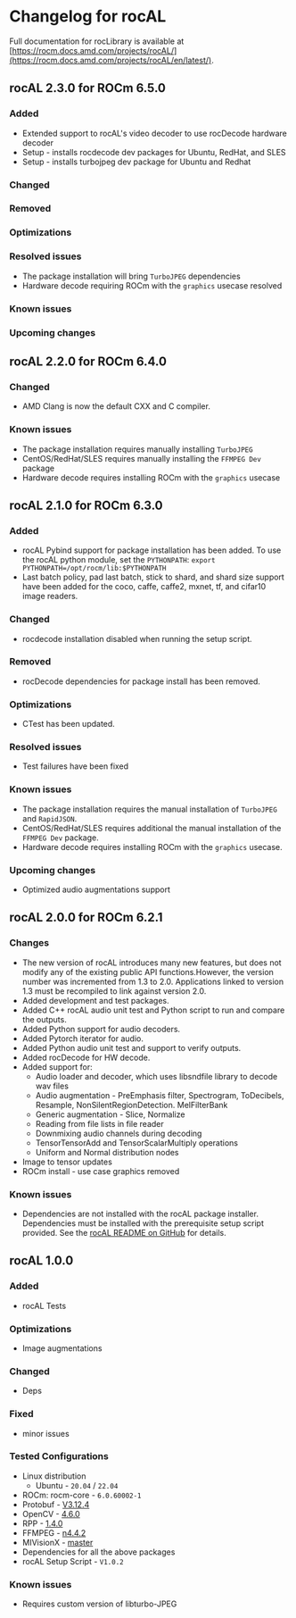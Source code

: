 # Changelog for rocAL

Full documentation for rocLibrary is available at [https://rocm.docs.amd.com/projects/rocAL/](https://rocm.docs.amd.com/projects/rocAL/en/latest/).

## rocAL 2.3.0 for ROCm 6.5.0

### Added
* Extended support to rocAL's video decoder to use rocDecode hardware decoder
* Setup - installs rocdecode dev packages for Ubuntu, RedHat, and SLES
* Setup - installs turbojpeg dev package for Ubuntu and Redhat

### Changed

### Removed

### Optimizations

### Resolved issues
* The package installation will bring `TurboJPEG` dependencies
* Hardware decode requiring ROCm with the `graphics` usecase resolved

### Known issues

### Upcoming changes

## rocAL 2.2.0 for ROCm 6.4.0

### Changed

* AMD Clang is now the default CXX and C compiler.

### Known issues

* The package installation requires manually installing `TurboJPEG`
* CentOS/RedHat/SLES requires manually installing the `FFMPEG Dev` package
* Hardware decode requires installing ROCm with the `graphics` usecase

## rocAL 2.1.0 for ROCm 6.3.0

### Added

* rocAL Pybind support for package installation has been added. To use the rocAL python module, set the `PYTHONPATH`: `export PYTHONPATH=/opt/rocm/lib:$PYTHONPATH`
* Last batch policy, pad last batch, stick to shard, and shard size support have been added for the coco, caffe, caffe2, mxnet, tf, and cifar10 image readers.

### Changed

* rocdecode installation disabled when running the setup script.

### Removed

* rocDecode dependencies for package install has been removed.

### Optimizations

* CTest has been updated.

### Resolved issues

* Test failures have been fixed

### Known issues

* The package installation requires the manual installation of `TurboJPEG` and `RapidJSON`.
* CentOS/RedHat/SLES requires additional the manual installation of the `FFMPEG Dev` package.
* Hardware decode requires installing ROCm with the `graphics` usecase.

### Upcoming changes

* Optimized audio augmentations support

## rocAL 2.0.0 for ROCm 6.2.1

### Changes

* The new version of rocAL introduces many new features, but does not modify any of the existing public API functions.However, the version number was incremented from 1.3 to 2.0.
  Applications linked to version 1.3 must be recompiled to link against version 2.0.
* Added development and test packages.
* Added C++ rocAL audio unit test and Python script to run and compare the outputs.
* Added Python support for audio decoders.
* Added Pytorch iterator for audio.
* Added Python audio unit test and support to verify outputs.
* Added rocDecode for HW decode.
* Added support for:
  * Audio loader and decoder, which uses libsndfile library to decode wav files
  * Audio augmentation - PreEmphasis filter, Spectrogram, ToDecibels, Resample, NonSilentRegionDetection. MelFilterBank
  * Generic augmentation - Slice, Normalize
  * Reading from file lists in file reader
  * Downmixing audio channels during decoding
  * TensorTensorAdd and TensorScalarMultiply operations
  * Uniform and Normal distribution nodes
* Image to tensor updates
* ROCm install - use case graphics removed

### Known issues

* Dependencies are not installed with the rocAL package installer. Dependencies must be installed with the prerequisite setup script provided. See the [rocAL README on GitHub](https://github.com/ROCm/rocAL/blob/docs/6.2.1/README.md#prerequisites-setup-script) for details.

## rocAL 1.0.0

### Added

* rocAL Tests

### Optimizations

* Image augmentations

### Changed

* Deps

### Fixed

* minor issues

### Tested Configurations

* Linux distribution
  * Ubuntu - `20.04` / `22.04`
* ROCm: rocm-core - `6.0.60002-1`
* Protobuf - [V3.12.4](https://github.com/protocolbuffers/protobuf/releases/tag/v3.12.4)
* OpenCV - [4.6.0](https://github.com/opencv/opencv/releases/tag/4.6.0)
* RPP - [1.4.0](https://github.com/ROCms/rpp/releases/tag/1.4.0)
* FFMPEG - [n4.4.2](https://github.com/FFmpeg/FFmpeg/releases/tag/n4.4.2)
* MIVisionX - [master](https://github.com/ROCm/MIVisionX)
* Dependencies for all the above packages
* rocAL Setup Script - `V1.0.2`

### Known issues

* Requires custom version of libturbo-JPEG
